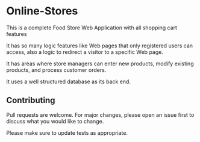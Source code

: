 # Online-Stores
This is a complete Food Store Web Application with all shopping cart features

It has so many logic features like  Web pages that only registered users can access, also a logic to redirect a visitor to
a specific Web page.

It has areas where store managers can enter new products, modify existing products, and process customer orders. 

It uses a well structured database as its back end.
 
## Contributing
Pull requests are welcome. For major changes, please open an issue first to discuss what you would like to change.

Please make sure to update tests as appropriate.
 
